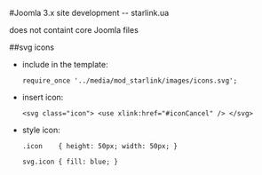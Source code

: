 #Joomla 3.x site development -- starlink.ua

does not containt core Joomla files

##svg icons
- include in the template:
 
  `require_once '../media/mod_starlink/images/icons.svg';`
  
- insert icon: 

  `<svg class="icon"> <use xlink:href="#iconCancel" /> </svg>`
  
- style icon: 

  `.icon    { height: 50px; width: 50px; }`
  
  `svg.icon { fill: blue; }`
      
